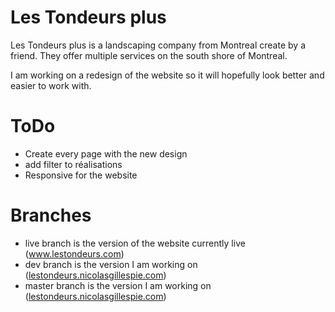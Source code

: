 # Les Tondeurs plus

<p>Les Tondeurs plus is a landscaping company from Montreal create by a friend. They offer multiple services on the south shore of Montreal.</p>

<p>I am working on a redesign of the website so it will hopefully look better and easier to work with.</p>

# ToDo
<ul> 
  <li>Create every page with the new design</li>
  <li>add filter to réalisations</li>
  <li>Responsive for the website</li>
</ul>

# Branches
<ul>
  <li>live branch is the version of the website currently live (<a href="http://www.lestondeurs.com" target="_blank">www.lestondeurs.com</a>)</li>
  <li>dev branch is the version I am working on (<a href="http://lestondeurs.nicolasgillespie.com" target="_blank">lestondeurs.nicolasgillespie.com</a>)</li>
  <li>master branch is the version I am working on (<a href="http://lestondeurs.nicolasgillespie.com" target="_blank">lestondeurs.nicolasgillespie.com</a>)</li>
</ul>
